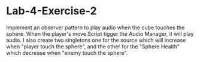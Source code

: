 # Lab-4-Exercise-2

Implement an observer pattern to play audio when the cube touches the sphere. When the player's move Script tigger the Audio Manager, it will play audio.
I also create two singletons one for the source which will increase when "player touch the sphere", and the other for the "Sphere Health" which decrease when "enemy touch the sphere".
